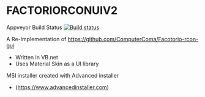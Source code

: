 # FACTORIORCONUIV2
Appveyor Build Status
[![Build status](https://ci.appveyor.com/api/projects/status/3e35au6jpsn7gq5n?svg=true)](https://ci.appveyor.com/project/walkerdick2/factoriorconuiv2)


A Re-Implementation of https://github.com/ComputerComa/Facotorio-rcon-gui
- Written in VB.net
- Uses Material Skin as a UI library


MSI installer created with Advanced installer
- (https://www.advancedinstaller.com)
